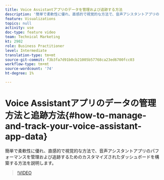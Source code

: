 ```yaml
---
title: Voice Assistantアプリのデータを管理および追跡する方法
description: '簡単で柔軟性に優れ、直感的で視覚的な方法で、音声アシスタントアプリのパフォーマンスを管理および追跡するためのカスタマイズされたダッシュボードを構築する方法を説明します。 '
feature: Visualizations
topics: null
activity: use
doc-type: feature video
team: Technical Marketing
kt: 2902
role: Business Practitioner
level: Intermediate
translation-type: tm+mt
source-git-commit: f3b3fa7d91b0cb21005b57768ca23ed6700fcc03
workflow-type: tm+mt
source-wordcount: '74'
ht-degree: 1%

---
```



# Voice Assistantアプリのデータの管理方法と追跡方法{#how-to-manage-and-track-your-voice-assistant-app-data}

簡単で柔軟性に優れ、直感的で視覚的な方法で、音声アシスタントアプリのパフォーマンスを管理および追跡するためのカスタマイズされたダッシュボードを構築する方法を説明します。

>[!VIDEO](https://video.tv.adobe.com/v/27224/?quality=9)
